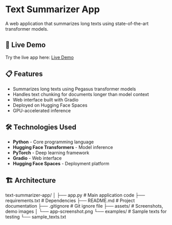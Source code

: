 # Text Summarizer App

A web application that summarizes long texts using state-of-the-art transformer models.

## 🚀 Live Demo

Try the live app here: [Live Demo](https://huggingface.co/spaces/toqeeryasir/Summarizer-For-News-and-Scientific-Articles)

## 📋 Features

- Summarizes long texts using Pegasus transformer models
- Handles text chunking for documents longer than model context
- Web interface built with Gradio
- Deployed on Hugging Face Spaces
- GPU-accelerated inference

## 🛠️ Technologies Used

- **Python** - Core programming language
- **Hugging Face Transformers** - Model inference
- **PyTorch** - Deep learning framework
- **Gradio** - Web interface
- **Hugging Face Spaces** - Deployment platform

## 🏗️ Architecture

text-summarizer-app/
│
├── app.py                 # Main application code
├── requirements.txt       # Dependencies
├── README.md             # Project documentation
├── .gitignore           # Git ignore file
├── assets/              # Screenshots, demo images
│   └── app-screenshot.png
└── examples/            # Sample texts for testing
    └── sample_texts.txt
